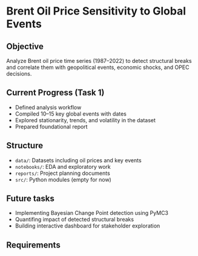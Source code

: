 # Brent Oil Price Sensitivity to Global Events

##  Objective
Analyze Brent oil price time series (1987–2022) to detect structural breaks and correlate them with geopolitical events, economic shocks, and OPEC decisions.

##  Current Progress (Task 1)
- Defined analysis workflow
- Compiled 10–15 key global events with dates
- Explored stationarity, trends, and volatility in the dataset
- Prepared foundational report

##  Structure
- `data/`: Datasets including oil prices and key events
- `notebooks/`: EDA and exploratory work
- `reports/`: Project planning documents
- `src/`: Python modules (empty for now)

##  Future tasks
- Implementing Bayesian Change Point detection using PyMC3
- Quantifing impact of detected structural breaks
- Building interactive dashboard for stakeholder exploration

##  Requirements
